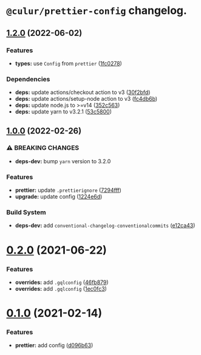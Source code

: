 # `@culur/prettier-config` changelog.

## [1.2.0](https://github.com/culur/prettier-config/compare/v1.1.0...v1.2.0) (2022-06-02)

### Features

- **types:** use `Config` from `prettier` ([1fc0278](https://github.com/culur/prettier-config/commit/1fc02787d1b351144d5679641d11d0acd9471264))

### Dependencies

- **deps:** update actions/checkout action to v3 ([30f2bfd](https://github.com/culur/prettier-config/commit/30f2bfd71d52d9aa8cc289a0917c4041c622dbdf))
- **deps:** update actions/setup-node action to v3 ([fc4db6b](https://github.com/culur/prettier-config/commit/fc4db6b30ad3345989c2a3856856082c17dfc9d5))
- **deps:** update node.js to >=v14 ([352c563](https://github.com/culur/prettier-config/commit/352c563d52259a751eb52a411532508f0fc522bb))
- **deps:** update yarn to v3.2.1 ([53c5800](https://github.com/culur/prettier-config/commit/53c58006e8ea13b38d77266d60d2aeb353a84a01))

## [1.0.0](https://github.com/culur/prettier-config/compare/v0.2.0...v1.0.0) (2022-02-26)

### ⚠ BREAKING CHANGES

- **deps-dev:** bump `yarn` version to 3.2.0

### Features

- **prettier:** update `.prettierignore` ([7294fff](https://github.com/culur/prettier-config/commit/7294fff1164d0678697868f73867cbf2ecef1d98))
- **upgrade:** update config ([1224e6d](https://github.com/culur/prettier-config/commit/1224e6d00e80d1c01ae1b01013a7c28d2ce408db))

### Build System

- **deps-dev:** add `conventional-changelog-conventionalcommits` ([e12ca43](https://github.com/culur/prettier-config/commit/e12ca437ac786ce1960adfec851a9cd942f34594))

# [0.2.0](https://github.com/culur/prettier-config/compare/v0.1.0...v0.2.0) (2021-06-22)

### Features

- **overrides:** add `.gqlconfig` ([46fb879](https://github.com/culur/prettier-config/commit/46fb87922c45a2a19b80beb0cd5e5fe10f643c1f))
- **overrides:** add `.gqlconfig` ([1ec0fc3](https://github.com/culur/prettier-config/commit/1ec0fc3dd7687b6206a3df0c9cb1120247c3f774))

# [0.1.0](https://github.com/culur/prettier-config/compare/v0.0.1...v0.1.0) (2021-02-14)

### Features

- **prettier:** add config ([d096b63](https://github.com/culur/prettier-config/commit/d096b6371bbdf93032d8f804b35b3497187e07db))
